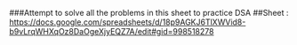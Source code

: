 ###Attempt to solve all the problems in this sheet to practice DSA
##Sheet : https://docs.google.com/spreadsheets/d/18p9AGKJ6TlXWVid8-b9vLrqWHXqOz8DaOgeXjyEQZ7A/edit#gid=998518278
